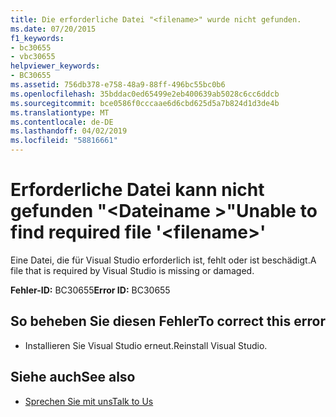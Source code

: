 ```yaml
---
title: Die erforderliche Datei "<filename>" wurde nicht gefunden.
ms.date: 07/20/2015
f1_keywords:
- bc30655
- vbc30655
helpviewer_keywords:
- BC30655
ms.assetid: 756db378-e758-48a9-88ff-496bc55bc0b6
ms.openlocfilehash: 35bddac0ed65499e2eb400639ab5028c6cc6ddcb
ms.sourcegitcommit: bce0586f0cccaae6d6cbd625d5a7b824d1d3de4b
ms.translationtype: MT
ms.contentlocale: de-DE
ms.lasthandoff: 04/02/2019
ms.locfileid: "58816661"
---
```

# <a name="unable-to-find-required-file-filename"></a><span data-ttu-id="83a39-102">Erforderliche Datei kann nicht gefunden "\<Dateiname >"</span><span class="sxs-lookup"><span data-stu-id="83a39-102">Unable to find required file '\<filename>'</span></span>
<span data-ttu-id="83a39-103">Eine Datei, die für Visual Studio erforderlich ist, fehlt oder ist beschädigt.</span><span class="sxs-lookup"><span data-stu-id="83a39-103">A file that is required by Visual Studio is missing or damaged.</span></span>  
  
 <span data-ttu-id="83a39-104">**Fehler-ID:** BC30655</span><span class="sxs-lookup"><span data-stu-id="83a39-104">**Error ID:** BC30655</span></span>  
  
## <a name="to-correct-this-error"></a><span data-ttu-id="83a39-105">So beheben Sie diesen Fehler</span><span class="sxs-lookup"><span data-stu-id="83a39-105">To correct this error</span></span>  
  
-   <span data-ttu-id="83a39-106">Installieren Sie Visual Studio erneut.</span><span class="sxs-lookup"><span data-stu-id="83a39-106">Reinstall Visual Studio.</span></span>  
  
## <a name="see-also"></a><span data-ttu-id="83a39-107">Siehe auch</span><span class="sxs-lookup"><span data-stu-id="83a39-107">See also</span></span>

- [<span data-ttu-id="83a39-108">Sprechen Sie mit uns</span><span class="sxs-lookup"><span data-stu-id="83a39-108">Talk to Us</span></span>](/visualstudio/ide/talk-to-us)
